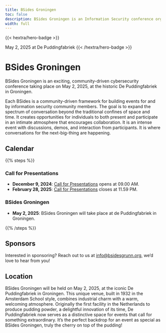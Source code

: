 ```yaml
---
title: BSides Groningen
toc: false
description: BSides Groningen is an Information Security conference organized by the community for the community.
width: full
---
```


{{< hextra/hero-badge >}}
  <div class="hx-w-2 hx-h-2 hx-rounded-full hx-bg-primary-400"></div>
  <span>May 2, 2025 at De Puddingfabriek</span>
{{< /hextra/hero-badge >}}

# BSides Groningen

BSides Groningen is an exciting, community-driven cybersecurity conference taking place on May 2, 2025, at the historic De Puddingfabriek in Groningen.

Each BSides is a community-driven framework for building events for and by information security community members. The goal is to expand the spectrum of conversation beyond the traditional confines of space and time. It creates opportunities for individuals to both present and participate in an intimate atmosphere that encourages collaboration. It is an intense event with discussions, demos, and interaction from participants. It is where conversations for the next-big-thing are happening.

## Calendar

{{% steps %}}

### Call for Presentations

- **December 9, 2024**: [Call for Presentations](https://sessionize.com/bsidesgrunn) opens at 09.00 AM.
- **February 28, 2025**: [Call for Presentations](https://sessionize.com/bsidesgrunn) closes at 11.59 PM.

### BSides Groningen

- **May 2, 2025**: BSides Groningen will take place at de Puddingfabriek in Groningen. 

{{% /steps %}}

## Sponsors

Interested in sponsoring? Reach out to us at [info@bsidesgrunn.org](mailto:info@bsidesgrunn.org), we’d love to hear from you!

## Location

BSides Groningen will be held on May 2, 2025, at the iconic De Puddingfabriek in Groningen. This unique venue, built in 1932 in the Amsterdam School style, combines industrial charm with a warm, welcoming atmosphere. Originally the first facility in the Netherlands to produce pudding powder, a delightful innovation of its time, De Puddingfabriek now serves as a distinctive space for events that call for something extraordinary. It’s the perfect backdrop for an event as special as BSides Groningen, truly the cherry on top of the pudding!